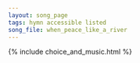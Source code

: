 ```yaml
---
layout: song_page
tags: hymn accessible listed
song_file: when_peace_like_a_river
---
```


{% include choice_and_music.html %}
